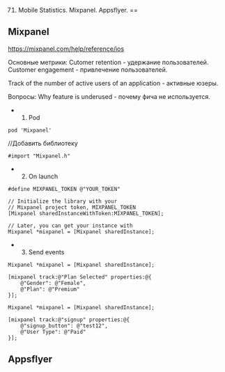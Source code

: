 71. Mobile Statistics. Mixpanel. Appsflyer.
==

## Mixpanel

https://mixpanel.com/help/reference/ios

Основные метрики:
Cutomer retention - удержание пользователей.
Customer engagement - привлечение пользователей.

Track of the number of active users of an application - активные юзеры.

Вопросы:
Why feature is underused - почему фича не используется.


* 1. Pod
```
pod 'Mixpanel'
```

//Добавить библиотеку
```
#import "Mixpanel.h"
```

* 2. On launch
```
#define MIXPANEL_TOKEN @"YOUR_TOKEN"

// Initialize the library with your
// Mixpanel project token, MIXPANEL_TOKEN
[Mixpanel sharedInstanceWithToken:MIXPANEL_TOKEN];

// Later, you can get your instance with
Mixpanel *mixpanel = [Mixpanel sharedInstance];
```


* 3. Send events
```objc
Mixpanel *mixpanel = [Mixpanel sharedInstance];

[mixpanel track:@"Plan Selected" properties:@{
    @"Gender": @"Female",
    @"Plan": @"Premium"
}];
```

```objc
Mixpanel *mixpanel = [Mixpanel sharedInstance];

[mixpanel track:@"signup" properties:@{
    @"signup_button": @"test12",
    @"User Type": @"Paid"
}];
```




## Appsflyer




